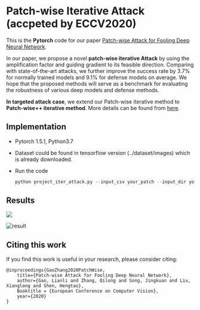 # Patch-wise Iterative  Attack (accpeted by ECCV2020)
This is the **Pytorch** code for our paper [Patch-wise Attack for Fooling Deep Neural Network](http://arxiv.org/abs/2007.06765).  

In our paper, we propose a novel  **patch-wise iterative  Attack** by using the amplification factor and guiding gradient to its feasible direction. Comparing with state-of-the-art attacks, we further improve the success rate by 3.7\% for normally trained models and 9.1\% for defense models on average. We hope that the proposed methods will serve as a benchmark for evaluating the robustness of various deep models and defense methods.

**In targeted attack case**, we extend our Patch-wise iterative method to **Patch-wise++ iterative method**. More details can be found from [here](https://github.com/qilong-zhang/Targeted_Patch-wise-plusplus_iterative_attack).

## Implementation
- Pytorch 1.5.1, Python3.7 

- Dataset could be found in tensorflow version (../dataset/images) which is already downloaded.

- Run the code

  ```python
  python project_iter_attack.py --input_csv your_patch --input_dir your_path
  ```


## Results

![](https://github.com/qilong-zhang/patch-wise-iterative-attack/blob/master/readme_img/illustration.png)

![result](https://github.com/qilong-zhang/patch-wise-iterative-attack/blob/master/readme_img/result.png)



## Citing this work

If you find this work is useful in your research, please consider citing:

```
@inproceedings{GaoZhang2020PatchWise,
    title={Patch-wise Attack for Fooling Deep Neural Network},
    author={Gao, Lianli and Zhang, Qilong and Song, Jingkuan and Liu, Xianglong and Shen, Hengtao},
    Booktitle = {European Conference on Computer Vision},
    year={2020}
}
```

